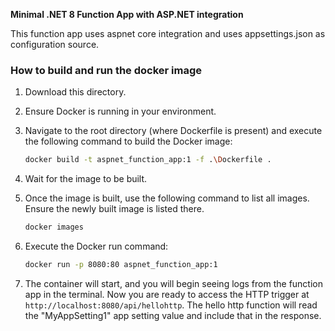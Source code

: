 **Minimal .NET 8 Function App with ASP.NET integration**

This function app uses aspnet core integration and uses appsettings.json as configuration source.

### How to build and run the docker image

1. Download this directory.
2. Ensure Docker is running in your environment.
3. Navigate to the root directory (where Dockerfile is present) and execute the following command to build the Docker image:
   ```bash
   docker build -t aspnet_function_app:1 -f .\Dockerfile .
   ```
4. Wait for the image to be built.
5. Once the image is built, use the following command to list all images. Ensure the newly built image is listed there.
   ```bash
   docker images
   ```
6. Execute the Docker run command:
   ```bash
   docker run -p 8080:80 aspnet_function_app:1
   ```

7. The container will start, and you will begin seeing logs from the function app in the terminal. Now you are ready to access the HTTP trigger at `http://localhost:8080/api/hellohttp`. The hello http function will read the "MyAppSetting1" app setting value and include that in the response.
